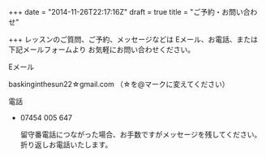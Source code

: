 +++
date = "2014-11-26T22:17:16Z"
draft = true
title = "ご予約・お問い合わせ"

+++
レッスンのご質問、ご予約、メッセージなどは
Eメール、お電話、または下記メールフォームより
お気軽にお問い合わせください。

Eメール

baskinginthesun22☆gmail.com （☆を@マークに変えてください）
 
電話

* 07454 005 647
  
    留守番電話につながった場合、お手数ですがメッセージを残してください。
    折り返しお電話いたします。


